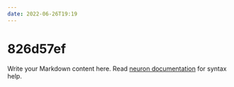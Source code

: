 ```yaml
---
date: 2022-06-26T19:19
---
```


# 826d57ef

Write your Markdown content here. Read [neuron documentation](https://neuron.zettel.page/2011404.html) for syntax help.

